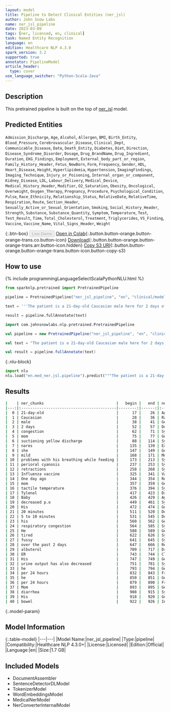 ```yaml
---
layout: model
title: Pipeline to Detect Clinical Entities (ner_jsl)
author: John Snow Labs
name: ner_jsl_pipeline
date: 2023-03-09
tags: [ner, licensed, en, clinical]
task: Named Entity Recognition
language: en
edition: Healthcare NLP 4.3.0
spark_version: 3.2
supported: true
annotator: PipelineModel
article_header:
  type: cover
use_language_switcher: "Python-Scala-Java"
---
```


## Description

This pretrained pipeline is built on the top of [ner_jsl](https://nlp.johnsnowlabs.com/2022/10/19/ner_jsl_en.html) model.

## Predicted Entities

`Admission_Discharge`, `Age`, `Alcohol`, `Allergen`, `BMI`, `Birth_Entity`, `Blood_Pressure`, `Cerebrovascular_Disease`, `Clinical_Dept`, `Communicable_Disease`, `Date`, `Death_Entity`, `Diabetes`, `Diet`, `Direction`, `Disease_Syndrome_Disorder`, `Dosage`, `Drug_BrandName`, `Drug_Ingredient`, `Duration`, `EKG_Findings`, `Employment`, `External_body_part_or_region`, `Family_History_Header`, `Fetus_NewBorn`, `Form`, `Frequency`, `Gender`, `HDL`, `Heart_Disease`, `Height`, `Hyperlipidemia`, `Hypertension`, `ImagingFindings`, `Imaging_Technique`, `Injury_or_Poisoning`, `Internal_organ_or_component`, `Kidney_Disease`, `LDL`, `Labour_Delivery`, `Medical_Device`, `Medical_History_Header`, `Modifier`, `O2_Saturation`, `Obesity`, `Oncological`, `Overweight`, `Oxygen_Therapy`, `Pregnancy`, `Procedure`, `Psychological_Condition`, `Pulse`, `Race_Ethnicity`, `Relationship_Status`, `RelativeDate`, `RelativeTime`, `Respiration`, `Route`, `Section_Header`, `Sexually_Active_or_Sexual_Orientation`, `Smoking`, `Social_History_Header`, `Strength`, `Substance`, `Substance_Quantity`, `Symptom`, `Temperature`, `Test`, `Test_Result`, `Time`, `Total_Cholesterol`, `Treatment`, `Triglycerides`, `VS_Finding`, `Vaccine`, `Vaccine_Name`, `Vital_Signs_Header`, `Weight`


{:.btn-box}
<button class="button button-orange" disabled>Live Demo</button>
[Open in Colab](https://colab.research.google.com/github/JohnSnowLabs/spark-nlp-workshop/blob/master/healthcare-nlp/07.0.Pretrained_Clinical_Pipelines.ipynb){:.button.button-orange.button-orange-trans.co.button-icon}
[Download](https://s3.amazonaws.com/auxdata.johnsnowlabs.com/clinical/models/ner_jsl_pipeline_en_4.3.0_3.2_1678353833465.zip){:.button.button-orange.button-orange-trans.arr.button-icon.hidden}
[Copy S3 URI](s3://auxdata.johnsnowlabs.com/clinical/models/ner_jsl_pipeline_en_4.3.0_3.2_1678353833465.zip){:.button.button-orange.button-orange-trans.button-icon.button-copy-s3}

## How to use



<div class="tabs-box" markdown="1">
{% include programmingLanguageSelectScalaPythonNLU.html %}

```python
from sparknlp.pretrained import PretrainedPipeline

pipeline = PretrainedPipeline("ner_jsl_pipeline", "en", "clinical/models")

text = '''The patient is a 21-day-old Caucasian male here for 2 days of congestion - mom has been suctioning yellow discharge from the patient's nares, plus she has noticed some mild problems with his breathing while feeding (but negative for any perioral cyanosis or retractions). Additionally, there is no side effect observed after Influenza vaccine. One day ago, mom also noticed a tactile temperature and gave the patient Tylenol. Baby also has had some decreased p.o. intake. His normal breast-feeding is down from 20 minutes q.2h. to 5 to 10 minutes secondary to his respiratory congestion. He sleeps well, but has been more tired and has been fussy over the past 2 days. The parents noticed no improvement with albuterol treatments given in the ER. His urine output has also decreased; normally he has 8 to 10 wet and 5 dirty diapers per 24 hours, now he has down to 4 wet diapers per 24 hours. Mom denies any diarrhea. His bowel movements are yellow colored and soft in nature.'''

result = pipeline.fullAnnotate(text)
```
```scala
import com.johnsnowlabs.nlp.pretrained.PretrainedPipeline

val pipeline = new PretrainedPipeline("ner_jsl_pipeline", "en", "clinical/models")

val text = "The patient is a 21-day-old Caucasian male here for 2 days of congestion - mom has been suctioning yellow discharge from the patient's nares, plus she has noticed some mild problems with his breathing while feeding (but negative for any perioral cyanosis or retractions). Additionally, there is no side effect observed after Influenza vaccine. One day ago, mom also noticed a tactile temperature and gave the patient Tylenol. Baby also has had some decreased p.o. intake. His normal breast-feeding is down from 20 minutes q.2h. to 5 to 10 minutes secondary to his respiratory congestion. He sleeps well, but has been more tired and has been fussy over the past 2 days. The parents noticed no improvement with albuterol treatments given in the ER. His urine output has also decreased; normally he has 8 to 10 wet and 5 dirty diapers per 24 hours, now he has down to 4 wet diapers per 24 hours. Mom denies any diarrhea. His bowel movements are yellow colored and soft in nature."

val result = pipeline.fullAnnotate(text)
```


{:.nlu-block}
```python
import nlu
nlu.load("en.med_ner.jsl.pipeline").predict("""The patient is a 21-day-old Caucasian male here for 2 days of congestion - mom has been suctioning yellow discharge from the patient's nares, plus she has noticed some mild problems with his breathing while feeding (but negative for any perioral cyanosis or retractions). Additionally, there is no side effect observed after Influenza vaccine. One day ago, mom also noticed a tactile temperature and gave the patient Tylenol. Baby also has had some decreased p.o. intake. His normal breast-feeding is down from 20 minutes q.2h. to 5 to 10 minutes secondary to his respiratory congestion. He sleeps well, but has been more tired and has been fussy over the past 2 days. The parents noticed no improvement with albuterol treatments given in the ER. His urine output has also decreased; normally he has 8 to 10 wet and 5 dirty diapers per 24 hours, now he has down to 4 wet diapers per 24 hours. Mom denies any diarrhea. His bowel movements are yellow colored and soft in nature.""")
```

</div>

## Results

```bash
|    | ner_chunks                                |   begin |   end | ner_label                    |   confidence |
|---:|:------------------------------------------|--------:|------:|:-----------------------------|-------------:|
|  0 | 21-day-old                                |      17 |    26 | Age                          |     0.997    |
|  1 | Caucasian                                 |      28 |    36 | Race_Ethnicity               |     0.9995   |
|  2 | male                                      |      38 |    41 | Gender                       |     0.9998   |
|  3 | 2 days                                    |      52 |    57 | Duration                     |     0.805    |
|  4 | congestion                                |      62 |    71 | Symptom                      |     0.9049   |
|  5 | mom                                       |      75 |    77 | Gender                       |     0.9907   |
|  6 | suctioning yellow discharge               |      88 |   114 | Symptom                      |     0.268133 |
|  7 | nares                                     |     135 |   139 | External_body_part_or_region |     0.7284   |
|  8 | she                                       |     147 |   149 | Gender                       |     0.9978   |
|  9 | mild                                      |     168 |   171 | Modifier                     |     0.7517   |
| 10 | problems with his breathing while feeding |     173 |   213 | Symptom                      |     0.664583 |
| 11 | perioral cyanosis                         |     237 |   253 | Symptom                      |     0.6869   |
| 12 | retractions                               |     258 |   268 | Symptom                      |     0.9912   |
| 13 | Influenza vaccine                         |     325 |   341 | Vaccine_Name                 |     0.833    |
| 14 | One day ago                               |     344 |   354 | RelativeDate                 |     0.8667   |
| 15 | mom                                       |     357 |   359 | Gender                       |     0.9991   |
| 16 | tactile temperature                       |     376 |   394 | Symptom                      |     0.3339   |
| 17 | Tylenol                                   |     417 |   423 | Drug_BrandName               |     0.9988   |
| 18 | Baby                                      |     426 |   429 | Age                          |     0.9634   |
| 19 | decreased p.o                             |     449 |   461 | Symptom                      |     0.75925  |
| 20 | His                                       |     472 |   474 | Gender                       |     0.9998   |
| 21 | 20 minutes                                |     511 |   520 | Duration                     |     0.48575  |
| 22 | 5 to 10 minutes                           |     531 |   545 | Duration                     |     0.526575 |
| 23 | his                                       |     560 |   562 | Gender                       |     0.988    |
| 24 | respiratory congestion                    |     564 |   585 | Symptom                      |     0.6168   |
| 25 | He                                        |     588 |   589 | Gender                       |     0.9992   |
| 26 | tired                                     |     622 |   626 | Symptom                      |     0.8745   |
| 27 | fussy                                     |     641 |   645 | Symptom                      |     0.8509   |
| 28 | over the past 2 days                      |     647 |   666 | RelativeDate                 |     0.60494  |
| 29 | albuterol                                 |     709 |   717 | Drug_Ingredient              |     0.9876   |
| 30 | ER                                        |     743 |   744 | Clinical_Dept                |     0.9974   |
| 31 | His                                       |     747 |   749 | Gender                       |     0.9996   |
| 32 | urine output has also decreased           |     751 |   781 | Symptom                      |     0.39878  |
| 33 | he                                        |     793 |   794 | Gender                       |     0.997    |
| 34 | per 24 hours                              |     832 |   843 | Frequency                    |     0.462333 |
| 35 | he                                        |     850 |   851 | Gender                       |     0.9983   |
| 36 | per 24 hours                              |     879 |   890 | Frequency                    |     0.562167 |
| 37 | Mom                                       |     893 |   895 | Gender                       |     0.9997   |
| 38 | diarrhea                                  |     908 |   915 | Symptom                      |     0.9956   |
| 39 | His                                       |     918 |   920 | Gender                       |     0.9997   |
| 40 | bowel                                     |     922 |   926 | Internal_organ_or_component  |     0.9218   |
```

{:.model-param}
## Model Information

{:.table-model}
|---|---|
|Model Name:|ner_jsl_pipeline|
|Type:|pipeline|
|Compatibility:|Healthcare NLP 4.3.0+|
|License:|Licensed|
|Edition:|Official|
|Language:|en|
|Size:|1.7 GB|

## Included Models

- DocumentAssembler
- SentenceDetectorDLModel
- TokenizerModel
- WordEmbeddingsModel
- MedicalNerModel
- NerConverterInternalModel